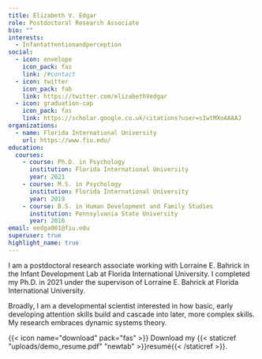 ```yaml
---
title: Elizabeth V. Edgar
role: Postdoctoral Research Associate
bio: ""
interests:
  - Infantattentionandperception
social:
  - icon: envelope
    icon_pack: fas
    link: /#contact
  - icon: twitter
    icon_pack: fab
    link: https://twitter.com/elizabethVedgar
  - icon: graduation-cap
    icon_pack: fas
    link: https://scholar.google.co.uk/citations?user=sIwtMXoAAAAJ
organizations:
  - name: Florida International University
    url: https://www.fiu.edu/
education:
  courses:
    - course: Ph.D. in Psychology
      institution: Florida International University
      year: 2021
    - course: M.S. in Psychology
      institution: Florida International University
      year: 2019
    - course: B.S. in Human Development and Family Studies
      institution: Pennsylvania State University
      year: 2016
email: eedga001@fiu.edu
superuser: true
highlight_name: true
---
```

I am a postdoctoral research associate working with Lorraine E. Bahrick in the Infant Development Lab at Florida International University. I completed my Ph.D. in 2021 under the supervison of Lorraine E. Bahrick at Florida International University. 

Broadly, I am a developmental scientist interested in how basic, early developing attention skills build and cascade into later, more complex skills. My research embraces dynamic systems theory. 

{{< icon name="download" pack="fas" >}} Download my {{< staticref "uploads/demo_resume.pdf" "newtab" >}}resumé{{< /staticref >}}.